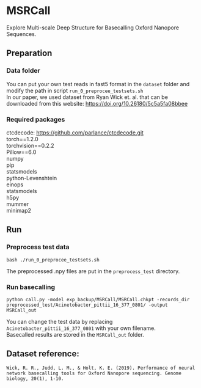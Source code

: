 #  MSRCall
Explore Multi-scale Deep Structure for Basecalling Oxford Nanopore Sequences.

## Preparation

### Data folder
You can put your own test reads in fast5 format in the `dataset` folder and modify the path in script `run_0_preprocee_testsets.sh`  
In our paper, we used dataset from Ryan Wick et. al. that can be downloaded from this website:
https://doi.org/10.26180/5c5a5fa08bbee
### Required packages
ctcdecode: https://github.com/parlance/ctcdecode.git  
torch==1.2.0  
torchvision==0.2.2  
Pillow==6.0  
numpy  
pip  
statsmodels  
python-Levenshtein  
einops  
statsmodels  
h5py  
mummer  
minimap2  

## Run

### Preprocess test data
    bash ./run_0_preprocee_testsets.sh
The preprocessed .npy files are put in the `preprocess_test` directory.
### Run basecalling
```angular2
python call.py -model exp_backup/MSRCall/MSRCall.chkpt -records_dir preprocessed_test/Acinetobacter_pittii_16_377_0801/ -output MSRCall_out
```
You can change the test data by replacing `Acinetobacter_pittii_16_377_0801` with your own filename.  
Basecalled results are stored in the `MSRCall_out` folder.
## Dataset reference:
    Wick, R. R., Judd, L. M., & Holt, K. E. (2019). Performance of neural network basecalling tools for Oxford Nanopore sequencing. Genome biology, 20(1), 1-10.
